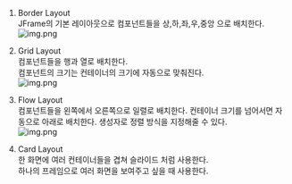 1. Border Layout  
JFrame의 기본 레이아웃으로 컴포넌트들을 상,하,좌,우,중앙 으로 배치한다.  
![img.png](../border.png)
  
  
2. Grid Layout  
컴포넌트들을 행과 열로 배치한다.  
컴포넌트의 크기는 컨테이너의 크기에 자동으로 맞춰진다.  
![img.png](../grid.png)
  
3. Flow Layout    
컴포넌트들을 왼쪽에서 오른쪽으로 일렬로 배치한다. 컨테이너 크기를 넘어서면 자동으로 아래로 배치한다. 생성자로 정렬 방식을 지정해줄 수 있다.  
![img.png](../flow.png)
  
4. Card Layout  
한 화면에 여러 컨테이너들을 겹쳐 슬라이드 처럼 사용한다.   
하나의 프레임으로 여러 화면을 보여주고 싶을 때 사용한다.  
